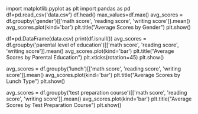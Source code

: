 import matplotlib.pyplot as plt
import pandas as pd
df=pd.read_csv('data.csv')
df.head()
max_values=df.max()
avg_scores = df.groupby('gender')[['math score', 'reading score', 'writing score']].mean()
avg_scores.plot(kind='bar')
plt.title("Average Scores by Gender")
plt.show()

df=pd.DataFrame(data.csv)
print(df.isnull())
avg_scores = df.groupby('parental level of education')[['math score', 'reading score', 'writing score']].mean()
avg_scores.plot(kind='bar')
plt.title("Average Scores by Parental Education")
plt.xticks(rotation=45)
plt.show()

avg_scores = df.groupby('lunch')[['math score', 'reading score', 'writing score']].mean()
avg_scores.plot(kind='bar')
plt.title("Average Scores by Lunch Type")
plt.show()

avg_scores = df.groupby('test preparation course')[['math score', 'reading score', 'writing score']].mean()
avg_scores.plot(kind='bar')
plt.title("Average Scores by Test Preparation Course")
plt.show()
